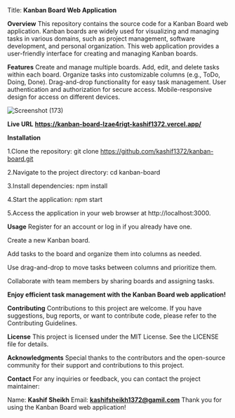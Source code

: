 Title: **Kanban Board Web Application**

**Overview**
This repository contains the source code for a Kanban Board web application. Kanban boards are widely used for visualizing and managing tasks in various domains, such as project management, software development, and personal organization. This web application provides a user-friendly interface for creating and managing Kanban boards.

**Features**
Create and manage multiple boards.
Add, edit, and delete tasks within each board.
Organize tasks into customizable columns (e.g., ToDo, Doing, Done).
Drag-and-drop functionality for easy task management.
User authentication and authorization for secure access.
Mobile-responsive design for access on different devices.


![Screenshot (173)](https://github.com/kashif1372/kanban-board/assets/67710001/85430368-106d-40d9-9bd0-8d5c5849209f)



**Live URL**
__https://kanban-board-lzae4rigt-kashif1372.vercel.app/__

**Installation**

1.Clone the repository:
git clone https://github.com/kashif1372/kanban-board.git

2.Navigate to the project directory:
cd kanban-board

3.Install dependencies:
npm install

4.Start the application:
npm start

5.Access the application in your web browser at http://localhost:3000.

**Usage**
Register for an account or log in if you already have one.

Create a new Kanban board.

Add tasks to the board and organize them into columns as needed.

Use drag-and-drop to move tasks between columns and prioritize them.

Collaborate with team members by sharing boards and assigning tasks.

__Enjoy efficient task management with the Kanban Board web application!__

**Contributing**
Contributions to this project are welcome. If you have suggestions, bug reports, or want to contribute code, please refer to the Contributing Guidelines.

**License**
This project is licensed under the MIT License. See the LICENSE file for details.

**Acknowledgments**
Special thanks to the contributors and the open-source community for their support and contributions to this project.

**Contact**
For any inquiries or feedback, you can contact the project maintainer:

Name: **Kashif Sheikh**
Email: **kashifsheikh1372@gamil.com**
Thank you for using the Kanban Board web application!











